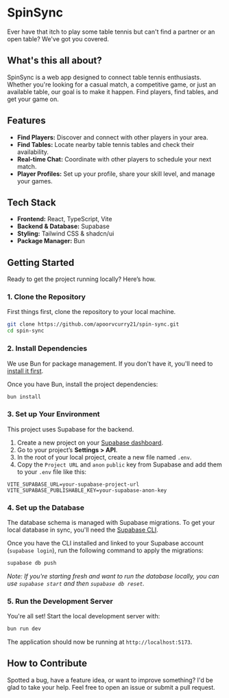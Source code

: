 # SpinSync 

Ever have that itch to play some table tennis but can't find a partner or an open table? We've got you covered.

## What's this all about?

SpinSync is a web app designed to connect table tennis enthusiasts. Whether you're looking for a casual match, a competitive game, or just an available table, our goal is to make it happen. Find players, find tables, and get your game on.

## Features

*   **Find Players:** Discover and connect with other players in your area.
*   **Find Tables:** Locate nearby table tennis tables and check their availability.
*   **Real-time Chat:** Coordinate with other players to schedule your next match.
*   **Player Profiles:** Set up your profile, share your skill level, and manage your games.

## Tech Stack

*   **Frontend:** React, TypeScript, Vite
*   **Backend & Database:** Supabase
*   **Styling:** Tailwind CSS & shadcn/ui
*   **Package Manager:** Bun

## Getting Started

Ready to get the project running locally? Here’s how.

### 1. Clone the Repository

First things first, clone the repository to your local machine.

```bash
git clone https://github.com/apoorvcurry21/spin-sync.git
cd spin-sync
```

### 2. Install Dependencies

We use Bun for package management. If you don't have it, you'll need to [install it first](https://bun.sh/docs/installation).

Once you have Bun, install the project dependencies:

```bash
bun install
```

### 3. Set up Your Environment

This project uses Supabase for the backend.

1.  Create a new project on your [Supabase dashboard](https://app.supabase.io/).
2.  Go to your project’s **Settings > API**.
3.  In the root of your local project, create a new file named `.env`.
4.  Copy the `Project URL` and `anon` `public` key from Supabase and add them to your `.env` file like this:

```
VITE_SUPABASE_URL=your-supabase-project-url
VITE_SUPABASE_PUBLISHABLE_KEY=your-supabase-anon-key
```

### 4. Set up the Database

The database schema is managed with Supabase migrations. To get your local database in sync, you'll need the [Supabase CLI](https://supabase.com/docs/guides/cli).

Once you have the CLI installed and linked to your Supabase account (`supabase login`), run the following command to apply the migrations:

```bash
supabase db push
```

*Note: If you're starting fresh and want to run the database locally, you can use `supabase start` and then `supabase db reset`.*

### 5. Run the Development Server

You're all set! Start the local development server with:

```bash
bun run dev
```

The application should now be running at `http://localhost:5173`.

## How to Contribute

Spotted a bug, have a feature idea, or want to improve something? I'd be glad to take your help. Feel free to open an issue or submit a pull request.
